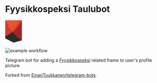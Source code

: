 # Fyysikkospeksi Taulubot

![Fyysikkospeksi logo](taulubot/images/speksilogo.png)

![example workflow](https://github.com/fyysikkokilta/fyysikkospeksi-taulubot/actions/workflows/ci.yaml/badge.svg)

Telegram bot for adding a [_Fyysikkospeksi_](https://fyysikkospeksi.fi/) related frame to user's profile picture.

Forked from [EinariTuukkanen/telegram-bots](https://github.com/EinariTuukkanen/telegram-bots).
